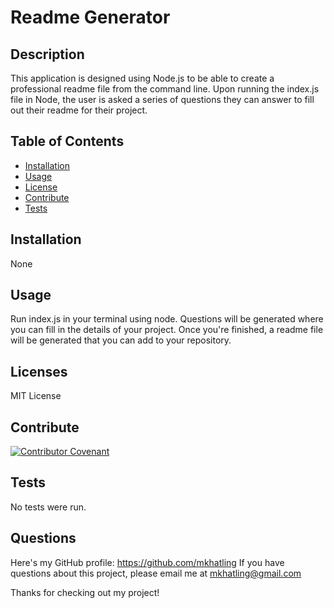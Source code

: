 # Readme Generator

## Description
This application is designed using Node.js to be able to create a professional readme file from the command line. Upon running the index.js file in Node, the user is asked a series of questions they can answer to fill out their readme for their project.

## Table of Contents

- [Installation](#installation)
- [Usage](#usage)
- [License](#license)
- [Contribute](#contribute)
- [Tests](#tests)

## Installation
None

## Usage
Run index.js in your terminal using node. Questions will be generated where you can fill in the details of your project. Once you're finished, a readme file will be generated that you can add to your repository.

## Licenses 
MIT License


## Contribute
[![Contributor Covenant](https://img.shields.io/badge/Contributor%20Covenant-2.0-4baaaa.svg)](code_of_conduct.md)

## Tests
No tests were run.

## Questions
Here's my GitHub profile: https://github.com/mkhatling
If you have questions about this project, please email me at mkhatling@gmail.com 

Thanks for checking out my project!
